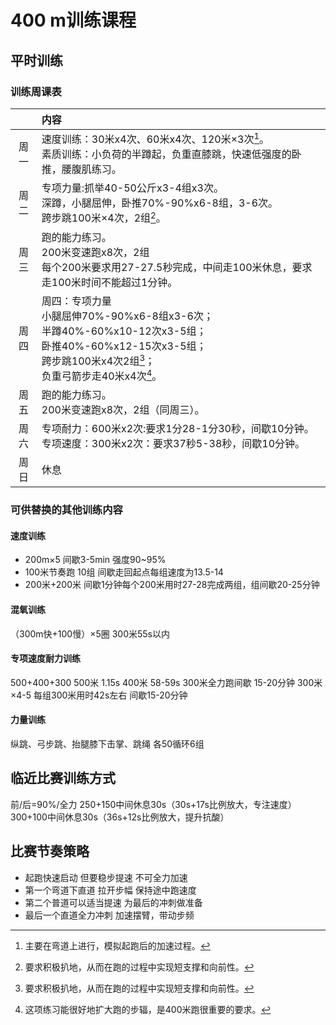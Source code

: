 # 400 m训练课程

## 平时训练

### 训练周课表

|      | 内容   |
|:----:|:---------------------------------------------- |
| 周一  | 速度训练：30米x4次、60米x4次、120米×3次[^1]。<br>素质训练：小负荷的半蹲起，负重直膝跳，快速低强度的卧推，腰腹肌练习。|
| 周二  | 专项力量:抓举40-50公斤x3-4组x3次。<br>深蹲，小腿屈伸，卧推70%-90%x6-8组，3-6次。<br>跨步跳100米×4次，2组[^2]。|
| 周三  | 跑的能力练习。<br>200米变速跑x8次，2组<br>每个200米要求用27-27.5秒完成，中间走100米休息，要求走100米时间不能超过1分钟。|
| 周四  | 周四：专项力量<br>小腿屈伸70%-90%x6-8组x3-6次；<br>半蹲40%-60%x10-12次x3-5组；<br>卧推40%-60%x12-15次x3-5组；<br>跨步跳100米x4次2组[^3]；<br>负重弓箭步走40米x4次[^4]。<br> |
| 周五  | 跑的能力练习。<br>200米变速跑x8次，2组（同周三）。|
| 周六  | 专项耐力：600米x2次:要求1分28-1分30秒，间歇10分钟。<br>专项速度：300米x2次：要求37秒5-38秒，间歇10分钟。<br>|
| 周日  | 休息  |

[^1]: 主要在弯道上进行，模拟起跑后的加速过程。
[^2]: 要求积极扒地，从而在跑的过程中实现短支撑和向前性。
[^3]: 要求积极扒地，从而在跑的过程中实现短支撑和向前性。
[^4]: 这项练习能很好地扩大跑的步辐，是400米跑很重要的要求。
[^5]: 通过超专项距离的600米训练能大大提高自身的无氧糖酵解。而300米则是提高速度耐力。

### 可供替换的其他训练内容

#### 速度训练

- 200m×5 间歇3-5min 强度90~95%
- 100米节奏跑 10组 间歇走回起点每组速度为13.5-14
- 200米+200米 间歇1分钟每个200米用时27-28完成两组，组间歇20-25分钟

#### 混氧训练

（300m快+100慢）×5圈 300米55s以内

#### 专项速度耐力训练

500+400+300
500米 1.15s 400米 58-59s 300米全力跑间歇 15-20分钟
300米×4-5 每组300米用时42s左右 间歇15-20分钟

#### 力量训练

纵跳、弓步跳、抬腿膝下击掌、跳绳 各50循环6组

## 临近比赛训练方式

前/后=90%/全力
250+150中间休息30s（30s+17s比例放大，专注速度）
300+100中间休息30s（36s+12s比例放大，提升抗酸）

## 比赛节奏策略

- 起跑快速启动 但要稳步提速 不可全力加速
- 第一个弯道下直道 拉开步幅 保持途中跑速度
- 第二个普道可以适当提速 为最后的冲刺做准备
- 最后一个直道全力冲刺 加速摆臂，带动步频
